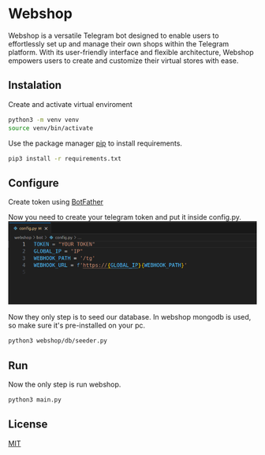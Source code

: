 # Webshop

Webshop is a versatile Telegram bot designed to enable users to effortlessly set up and manage their own shops within the Telegram platform. With its user-friendly interface and flexible architecture, Webshop empowers users to create and customize their virtual stores with ease.

## Instalation

Create and activate virtual enviroment

```bash
python3 -m venv venv
source venv/bin/activate
```


Use the package manager [pip](https://pip.pypa.io/en/stable/) to install requirements.

```bash
pip3 install -r requirements.txt
```

## Configure

Create token using [BotFather](https://telegram.me/BotFather)

Now you need to create your telegram token and put it inside config.py.
![CONFIG!](readme-assets/config.png)

Now they only step is to seed our database. In webshop mongodb is used, so make sure it's pre-installed on your pc.

```bash
python3 webshop/db/seeder.py
```

## Run

Now the only step is run webshop.

```bash
python3 main.py
```

## License

[MIT](https://choosealicense.com/licenses/mit/)